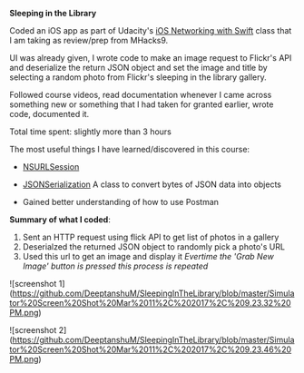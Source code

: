**Sleeping in the Library**

Coded an iOS app as part of Udacity's [iOS Networking with Swift](https://www.udacity.com/course/ios-networking-with-swift--ud421) class that I am taking as review/prep from MHacks9. 

UI was already given, I wrote code to make an image request to Flickr's API and deserialize the return JSON object and set the image and title by selecting a random photo from Flickr's sleeping in the library gallery. 

Followed course videos, read documentation whenever I came across something new or something that I had taken for granted earlier, wrote code, documented it.

Total time spent: slightly more than 3 hours 

The most useful things I have learned/discovered in this course:

- [NSURLSession](https://developer.apple.com/library/content/documentation/Cocoa/Conceptual/URLLoadingSystem/Articles/UsingNSURLSession.html#//apple_ref/doc/uid/TP40013509-SW1)

- [JSONSerialization](https://developer.apple.com/reference/foundation/jsonserialization)
	A class to convert bytes of JSON data into objects

- Gained better understanding of how to use Postman

**Summary of what I coded**: 
1. Sent an HTTP request using flick API to get list of photos in a gallery
2. Deserialzed the returned JSON object to randomly pick a photo's URL
3. Used this url to get an image and display it
*Evertime the 'Grab New Image' button is pressed this process is repeated*

![screenshot 1] (https://github.com/DeeptanshuM/SleepingInTheLibrary/blob/master/Simulator%20Screen%20Shot%20Mar%2011%2C%202017%2C%209.23.32%20PM.png)



![screenshot 2] (https://github.com/DeeptanshuM/SleepingInTheLibrary/blob/master/Simulator%20Screen%20Shot%20Mar%2011%2C%202017%2C%209.23.46%20PM.png)
